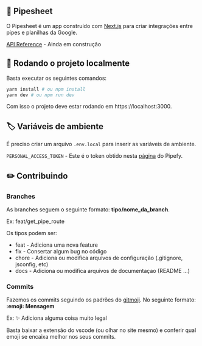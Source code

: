 ## 🔗 Pipesheet

O Pipesheet é um app construído com [Next.js](https://nextjs.org/) para criar integrações entre pipes e planilhas da Google.

[API Reference]() - Ainda em construção

## 🚀 Rodando o projeto localmente

Basta executar os seguintes comandos:

```bash
yarn install # ou npm install
yarn dev # ou npm run dev
```

Com isso o projeto deve estar rodando em https://localhost:3000.

## 🏷️ Variáveis de ambiente

É preciso criar um arquivo `.env.local` para inserir as variáveis de ambiente.

`PERSONAL_ACCESS_TOKEN` - Este é o token obtido nesta [página](https://app.pipefy.com/tokens) do Pipefy.

## ✏️ Contribuindo

### Branches

As branches seguem o seguinte formato: **tipo/nome_da_branch**. 

Ex: feat/get_pipe_route

Os tipos podem ser:

- feat - Adiciona uma nova feature
- fix - Consertar algum bug no código
- chore - Adiciona ou modifica arquivos de configuração (.gitignore, jsconfig, etc)
- docs - Adiciona ou modifica arquivos de documentaçao (README ...)

### Commits

Fazemos os commits seguindo os padrões do [gitmoji](https://gitmoji.dev/). No seguinte formato: **:emoji: Mensagem**

Ex: ✨ Adiciona alguma coisa muito legal

Basta baixar a extensão do vscode (ou olhar no site mesmo) e conferir qual emoji se encaixa melhor nos seus commits.


